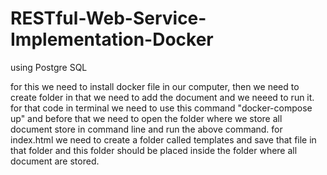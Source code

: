 # RESTful-Web-Service-Implementation-Docker
using Postgre SQL


for this we need to install docker file in our computer, then we need to create folder in that we need to add the document and we neeed to run it. for that code in terminal we need to use this command  "docker-compose up" and before that we need to open the folder where we store all document store in command line and run the above command.
for index.html we need to create a folder called templates and save that file in that folder and this folder should be placed inside the folder where all document are stored.
